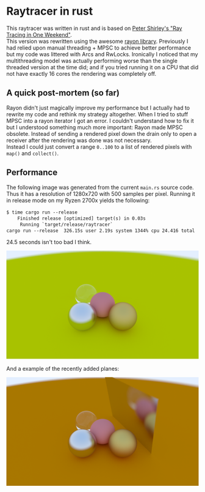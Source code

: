 # Raytracer in rust

This raytracer was written in rust and is based on [Peter Shirley's "Ray Tracing in One Weekend"](http://www.realtimerendering.com/raytracing/Ray%20Tracing%20in%20a%20Weekend.pdf).  
This version was rewritten using the awesome [rayon library](https://github.com/rayon-rs/rayon). Previously I had relied upon manual threading + MPSC to achieve better performance but my code was littered with Arcs and RwLocks. Ironically I noticed that my multithreading model was actually performing worse than the single threaded version at the time did; and if you tried running it on a CPU that did not have exactly 16 cores the rendering was completely off.  

## A quick post-mortem (so far)  

Rayon didn't just magically improve my performance but I actually had to rewrite my code and rethink my strategy altogether. When I tried to stuff MPSC into a rayon iterator I got an error. I couldn't understand how to fix it but I understood something much more important: Rayon made MPSC obsolete. Instead of sending a rendered pixel down the drain only to open a receiver after the rendering was done was not necessary.  
Instead I could just convert a range `0..100` to a list of rendered pixels with `map()` and `collect()`.  

## Performance  

The following image was generated from the current `main.rs` source code. Thus it has a resolution of 1280x720 with 500 samples per pixel. Running it in release mode on my Ryzen 2700x yields the following:  

```
$ time cargo run --release
    Finished release [optimized] target(s) in 0.03s
     Running `target/release/raytracer`
cargo run --release  326.15s user 2.19s system 1344% cpu 24.416 total
```  

24.5 seconds isn't too bad I think.  

![Example image](https://raw.githubusercontent.com/BrandtM/raytracer/master/images/example.png)  

And a example of the recently added planes:  

![Plane example image](https://raw.githubusercontent.com/BrandtM/raytracer/master/images/plane_example.png)